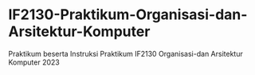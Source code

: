 # IF2130-Praktikum-Organisasi-dan-Arsitektur-Komputer
Praktikum beserta Instruksi Praktikum IF2130 Organisasi-dan Arsitektur Komputer 2023
